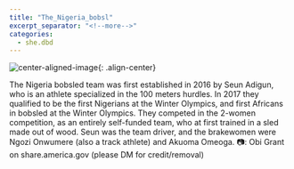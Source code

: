 ```yaml
---
title: "The_Nigeria_bobsl"
excerpt_separator: "<!--more-->"
categories:
  - she.dbd
---
```



![center-aligned-image](https://cdn.pixabay.com/photo/2020/10/26/16/56/man-5687861_1280.png){: .align-center}




The Nigeria bobsled team was first established in 2016 by Seun Adigun, who is an athlete specialized in the 100 meters hurdles. In 2017 they qualified to be the first Nigerians at the Winter Olympics, and first Africans in bobsled at the Winter Olympics. They competed in the 2-women competition, as an entirely self-funded team, who at first trained in a sled made out of wood. Seun was the team driver, and the brakewomen were Ngozi Onwumere (also a track athlete) and Akuoma Omeoga.⁠
⁠
📷: Obi Grant on share.america.gov⁠
(please DM for credit/removal)⁠
